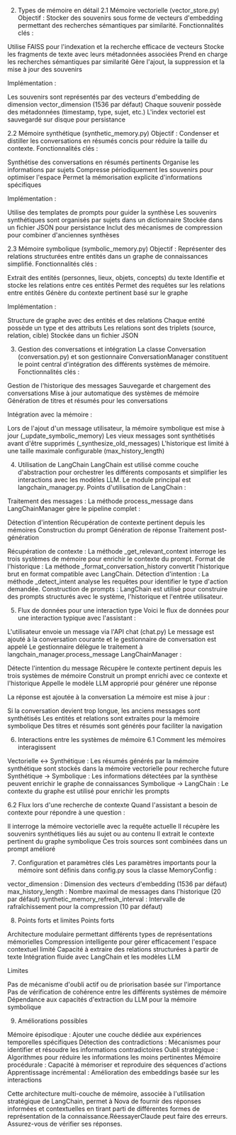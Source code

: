 2. Types de mémoire en détail
2.1 Mémoire vectorielle (vector_store.py)
Objectif : Stocker des souvenirs sous forme de vecteurs d'embedding permettant des recherches sémantiques par similarité.
Fonctionnalités clés :

Utilise FAISS pour l'indexation et la recherche efficace de vecteurs
Stocke les fragments de texte avec leurs métadonnées associées
Prend en charge les recherches sémantiques par similarité
Gère l'ajout, la suppression et la mise à jour des souvenirs

Implémentation :

Les souvenirs sont représentés par des vecteurs d'embedding de dimension vector_dimension (1536 par défaut)
Chaque souvenir possède des métadonnées (timestamp, type, sujet, etc.)
L'index vectoriel est sauvegardé sur disque pour persistance

2.2 Mémoire synthétique (synthetic_memory.py)
Objectif : Condenser et distiller les conversations en résumés concis pour réduire la taille du contexte.
Fonctionnalités clés :

Synthétise des conversations en résumés pertinents
Organise les informations par sujets
Compresse périodiquement les souvenirs pour optimiser l'espace
Permet la mémorisation explicite d'informations spécifiques

Implémentation :

Utilise des templates de prompts pour guider la synthèse
Les souvenirs synthétiques sont organisés par sujets dans un dictionnaire
Stockée dans un fichier JSON pour persistance
Inclut des mécanismes de compression pour combiner d'anciennes synthèses

2.3 Mémoire symbolique (symbolic_memory.py)
Objectif : Représenter des relations structurées entre entités dans un graphe de connaissances simplifié.
Fonctionnalités clés :

Extrait des entités (personnes, lieux, objets, concepts) du texte
Identifie et stocke les relations entre ces entités
Permet des requêtes sur les relations entre entités
Génère du contexte pertinent basé sur le graphe

Implémentation :

Structure de graphe avec des entités et des relations
Chaque entité possède un type et des attributs
Les relations sont des triplets (source, relation, cible)
Stockée dans un fichier JSON

3. Gestion des conversations et intégration
La classe Conversation (conversation.py) et son gestionnaire ConversationManager constituent le point central d'intégration des différents systèmes de mémoire.
Fonctionnalités clés :

Gestion de l'historique des messages
Sauvegarde et chargement des conversations
Mise à jour automatique des systèmes de mémoire
Génération de titres et résumés pour les conversations

Intégration avec la mémoire :

Lors de l'ajout d'un message utilisateur, la mémoire symbolique est mise à jour (_update_symbolic_memory)
Les vieux messages sont synthétisés avant d'être supprimés (_synthesize_old_messages)
L'historique est limité à une taille maximale configurable (max_history_length)

4. Utilisation de LangChain
LangChain est utilisé comme couche d'abstraction pour orchestrer les différents composants et simplifier les interactions avec les modèles LLM. Le module principal est langchain_manager.py.
Points d'utilisation de LangChain :

Traitement des messages : La méthode process_message dans LangChainManager gère le pipeline complet :

Détection d'intention
Récupération de contexte pertinent depuis les mémoires
Construction du prompt
Génération de réponse
Traitement post-génération


Récupération de contexte : La méthode _get_relevant_context interroge les trois systèmes de mémoire pour enrichir le contexte du prompt.
Format de l'historique : La méthode _format_conversation_history convertit l'historique brut en format compatible avec LangChain.
Détection d'intention : La méthode _detect_intent analyse les requêtes pour identifier le type d'action demandée.
Construction de prompts : LangChain est utilisé pour construire des prompts structurés avec le système, l'historique et l'entrée utilisateur.

5. Flux de données pour une interaction type
Voici le flux de données pour une interaction typique avec l'assistant :

L'utilisateur envoie un message via l'API chat (chat.py)
Le message est ajouté à la conversation courante et le gestionnaire de conversation est appelé
Le gestionnaire délègue le traitement à langchain_manager.process_message
LangChainManager :

Détecte l'intention du message
Récupère le contexte pertinent depuis les trois systèmes de mémoire
Construit un prompt enrichi avec ce contexte et l'historique
Appelle le modèle LLM approprié pour générer une réponse


La réponse est ajoutée à la conversation
La mémoire est mise à jour :

Si la conversation devient trop longue, les anciens messages sont synthétisés
Les entités et relations sont extraites pour la mémoire symbolique
Des titres et résumés sont générés pour faciliter la navigation



6. Interactions entre les systèmes de mémoire
6.1 Comment les mémoires interagissent

Vectorielle ↔ Synthétique : Les résumés générés par la mémoire synthétique sont stockés dans la mémoire vectorielle pour recherche future
Synthétique → Symbolique : Les informations détectées par la synthèse peuvent enrichir le graphe de connaissances
Symbolique → LangChain : Le contexte du graphe est utilisé pour enrichir les prompts

6.2 Flux lors d'une recherche de contexte
Quand l'assistant a besoin de contexte pour répondre à une question :

Il interroge la mémoire vectorielle avec la requête actuelle
Il récupère les souvenirs synthétiques liés au sujet ou au contenu
Il extrait le contexte pertinent du graphe symbolique
Ces trois sources sont combinées dans un prompt amélioré

7. Configuration et paramètres clés
Les paramètres importants pour la mémoire sont définis dans config.py sous la classe MemoryConfig :

vector_dimension : Dimension des vecteurs d'embedding (1536 par défaut)
max_history_length : Nombre maximal de messages dans l'historique (20 par défaut)
synthetic_memory_refresh_interval : Intervalle de rafraîchissement pour la compression (10 par défaut)

8. Points forts et limites
Points forts

Architecture modulaire permettant différents types de représentations mémorielles
Compression intelligente pour gérer efficacement l'espace contextuel limité
Capacité à extraire des relations structurées à partir de texte
Intégration fluide avec LangChain et les modèles LLM

Limites

Pas de mécanisme d'oubli actif ou de priorisation basée sur l'importance
Pas de vérification de cohérence entre les différents systèmes de mémoire
Dépendance aux capacités d'extraction du LLM pour la mémoire symbolique

9. Améliorations possibles

Mémoire épisodique : Ajouter une couche dédiée aux expériences temporelles spécifiques
Détection des contradictions : Mécanismes pour identifier et résoudre les informations contradictoires
Oubli stratégique : Algorithmes pour réduire les informations les moins pertinentes
Mémoire procédurale : Capacité à mémoriser et reproduire des séquences d'actions
Apprentissage incrémental : Amélioration des embeddings basée sur les interactions

Cette architecture multi-couche de mémoire, associée à l'utilisation stratégique de LangChain, permet à Nova de fournir des réponses informées et contextuelles en tirant parti de différentes formes de représentation de la connaissance.RéessayerClaude peut faire des erreurs. Assurez-vous de vérifier ses réponses.